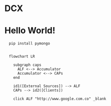 # DCX

<h1> Hello World! </h1>

```python
  pip install pymongo
```

```mermaid
  
  flowchart LR
    
    subgraph caps
      ALF <--> Accumulator
      Accumulator <--> CAPs
    end
    
    id1([External Sources]) --> ALF
    CAPs --> id2([Clients])
   
    click ALF "http://www.google.com.co" _blank
    
  
```
